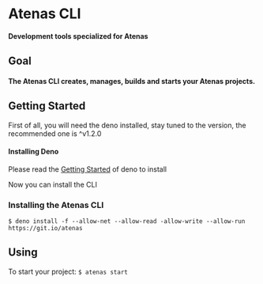 # Atenas CLI

#### Development tools specialized for Atenas

## Goal

#### The Atenas CLI creates, manages, builds and starts your Atenas projects.

## Getting Started

First of all, you will need the deno installed, stay tuned to the version, the recommended one is ^v1.2.0

#### Installing Deno

Please read the [Getting Started](https://deno.land/manual/getting_started/installation) of deno to install

Now you can install the CLI

### Installing the Atenas CLI

`$ deno install -f --allow-net --allow-read -allow-write --allow-run https://git.io/atenas`

## Using

To start your project:
`$ atenas start`
